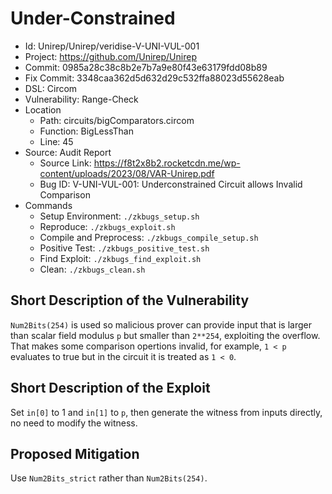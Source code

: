 # Under-Constrained

* Id: Unirep/Unirep/veridise-V-UNI-VUL-001
* Project: https://github.com/Unirep/Unirep
* Commit: 0985a28c38c8b2e7b7a9e80f43e63179fdd08b89
* Fix Commit: 3348caa362d5d632d29c532ffa88023d55628eab
* DSL: Circom
* Vulnerability: Range-Check
* Location
  - Path: circuits/bigComparators.circom
  - Function: BigLessThan
  - Line: 45
* Source: Audit Report
  - Source Link: https://f8t2x8b2.rocketcdn.me/wp-content/uploads/2023/08/VAR-Unirep.pdf
  - Bug ID: V-UNI-VUL-001: Underconstrained Circuit allows Invalid Comparison
* Commands
  - Setup Environment: `./zkbugs_setup.sh`
  - Reproduce: `./zkbugs_exploit.sh`
  - Compile and Preprocess: `./zkbugs_compile_setup.sh`
  - Positive Test: `./zkbugs_positive_test.sh`
  - Find Exploit: `./zkbugs_find_exploit.sh`
  - Clean: `./zkbugs_clean.sh`

## Short Description of the Vulnerability

`Num2Bits(254)` is used so malicious prover can provide input that is larger than scalar field modulus `p` but smaller than `2**254`, exploiting the overflow. That makes some comparison opertions invalid, for example, `1 < p` evaluates to true but in the circuit it is treated as `1 < 0`.

## Short Description of the Exploit

Set `in[0]` to 1 and `in[1]` to `p`, then generate the witness from inputs directly, no need to modify the witness.

## Proposed Mitigation

Use `Num2Bits_strict` rather than `Num2Bits(254)`.
